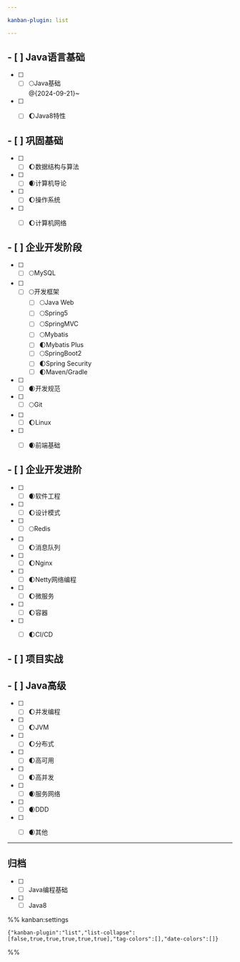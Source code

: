 ```yaml
---

kanban-plugin: list

---
```


## - [ ] Java语言基础

- [ ] - [ ] 🌕Java基础   
	@{2024-09-21}~
- [ ] - [ ] 🌔Java8特性


## - [ ] 巩固基础

- [ ] - [ ] 🌔数据结构与算法
- [ ] - [ ] 🌒计算机导论
- [ ] - [ ] 🌔操作系统
- [ ] - [ ] 🌔计算机网络


## - [ ] 企业开发阶段

- [ ] - [ ] 🌕MySQL
- [ ] - [ ] 🌕开发框架
	- [ ] 🌕Java Web
	- [ ] 🌕Spring5
	- [ ] 🌕SpringMVC
	- [ ] 🌕Mybatis
	- [ ] 🌓Mybatis Plus
	- [ ] 🌕SpringBoot2
	- [ ] 🌓Spring Security
	- [ ] 🌓Maven/Gradle
- [ ] - [ ] 🌒开发规范
- [ ] - [ ] 🌕Git
- [ ] - [ ] 🌔Linux
- [ ] - [ ] 🌒前端基础


## - [ ] 企业开发进阶

- [ ] - [ ] 🌒软件工程
- [ ] - [ ] 🌔设计模式
- [ ] - [ ] 🌕Redis
- [ ] - [ ] 🌔消息队列
- [ ] - [ ] 🌔Nginx
- [ ] - [ ] 🌓Netty网络编程
- [ ] - [ ] 🌔微服务
- [ ] - [ ] 🌔容器
- [ ] - [ ] 🌓CI/CD


## - [ ] 项目实战



## - [ ] Java高级

- [ ] - [ ] 🌔并发编程
- [ ] - [ ] 🌔JVM
- [ ] - [ ] 🌔分布式
- [ ] - [ ] 🌓高可用
- [ ] - [ ] 🌓高并发
- [ ] - [ ] 🌒服务网络
- [ ] - [ ] 🌒DDD
- [ ] - [ ] 🌒其他


***

## 归档

- [ ] - [ ] Java编程基础
- [ ] - [ ] Java8

%% kanban:settings
```
{"kanban-plugin":"list","list-collapse":[false,true,true,true,true,true],"tag-colors":[],"date-colors":[]}
```
%%